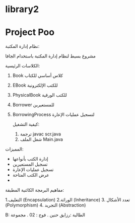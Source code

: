 # library2
# Project Poo

نظام إدارة المكتبة:

مشروع بسيط لنظام إدارة المكتبة باستخدام الجافا

 الكلاسات الرئيسية: 
 
1. Book كلاس أساسي للكتاب
2. EBook للكتب الإلكترونية
3. PhysicalBook للكتب الورقية
4. Borrower للمستعيرين
5. BorrowingProcess لتسجيل عمليات الإعارة


   كيفية التشغيل:
   
   1. ترجمة javac scr.java
   2. شغل الملف Main.java

المميزات:

- إدارة الكتب بأنواعها
- تسجيل المستعيرين
- تسجيل عمليات الإعارة
- عرض الكتب المتاحة
- 
 مفاهيم البرمجة الكائنية المطبقة:

1.التغليف (Encapsulation)
2.الوراثة (Inheritance)
3. تعدد الأشكال (Polymorphism)
4. التجريد (Abstraction)

  B: الطالبة :رزايق حنين . فوج : 02 . مجموعة 
